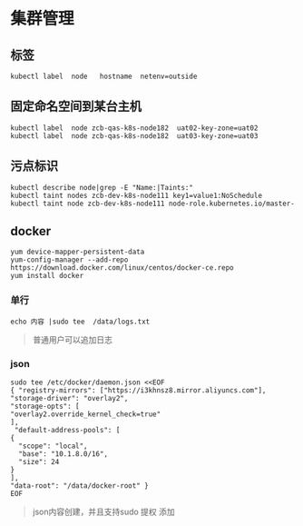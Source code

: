 # 集群管理
## 标签
    kubectl label  node   hostname  netenv=outside
##  固定命名空间到某台主机
    kubectl label  node zcb-qas-k8s-node182  uat02-key-zone=uat02    
    kubectl label  node zcb-qas-k8s-node182  uat03-key-zone=uat03    
##  污点标识
    kubectl describe node|grep -E "Name:|Taints:"
    kubectl taint nodes zcb-dev-k8s-node111 key1=value1:NoSchedule
    kubectl taint node zcb-dev-k8s-node111 node-role.kubernetes.io/master-
## docker
    yum device-mapper-persistent-data
    yum-config-manager --add-repo https://download.docker.com/linux/centos/docker-ce.repo
    yum install docker
### 单行
    echo 内容 |sudo tee  /data/logs.txt
> 普通用户可以追加日志
### json
    sudo tee /etc/docker/daemon.json <<EOF
    { "registry-mirrors": ["https://i3khnsz8.mirror.aliyuncs.com"],
    "storage-driver": "overlay2",
    "storage-opts": [
    "overlay2.override_kernel_check=true"
    ],
     "default-address-pools": [
    {
      "scope": "local",
      "base": "10.1.8.0/16",
      "size": 24
    }
    ],
    "data-root": "/data/docker-root" }
    EOF
> json内容创建，并且支持sudo 提权 添加
